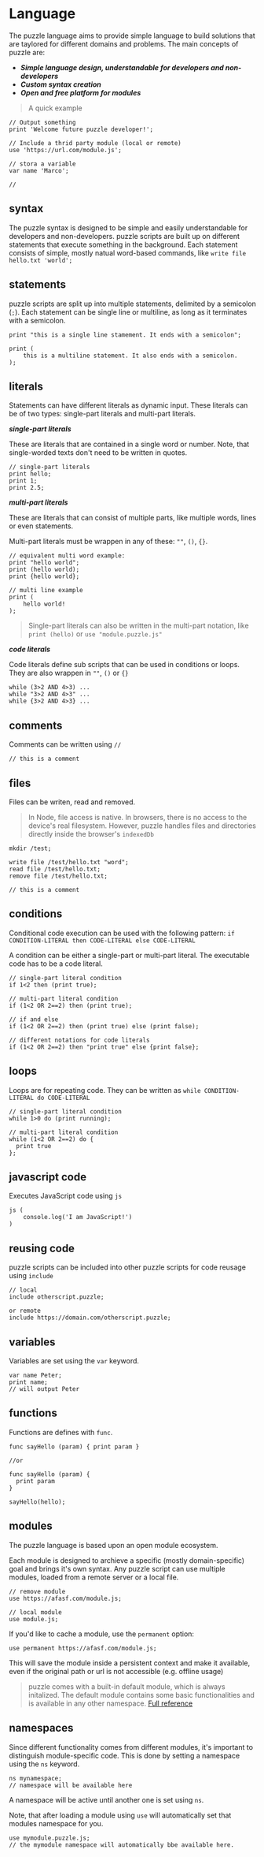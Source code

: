 # <a href="#"><i class="fa fa-chevron-left leto-mr"></i></a> Language

The puzzle language aims to provide simple language to build solutions that are taylored for different domains and problems. The main concepts of puzzle are:


* ***Simple language design, understandable for developers and non-developers***
* ***Custom syntax creation***
* ***Open and free platform for modules***


> A quick example

```puzzle
// Output something
print 'Welcome future puzzle developer!';

// Include a thrid party module (local or remote)
use 'https://url.com/module.js';

// stora a variable
var name 'Marco';

//
```

## syntax

The puzzle syntax is designed to be simple and easily understandable for developers and non-developers. puzzle scripts are built up on different statements that execute something in the background.
Each statement consists of simple, mostly natual word-based commands, like `write file hello.txt 'world';`

## statements

puzzle scripts are split up into multiple statements, delimited by a semicolon (`;`). 
Each statement can be single line or multiline, as long as it terminates with a semicolon.

```puzzle
print "this is a single line stamement. It ends with a semicolon";

print (
	this is a multiline statement. It also ends with a semicolon.
);
```

## literals

Statements can have different literals as dynamic input. These literals can be of two types: single-part literals and multi-part literals.


***single-part literals***

These are literals that are contained in a single word or number. Note, that single-worded texts don't need to be written in quotes.

```puzzle
// single-part literals
print hello;
print 1;
print 2.5;
```

***multi-part literals***

These are literals that can consist of multiple parts, like multiple words, lines or even statements.

Multi-part literals must be wrappen in any of these: `""`, `()`, `{}`.

```puzzle
// equivalent multi word example:
print "hello world";
print (hello world);
print {hello world};

// multi line example
print (
	hello world!
);
```

> Single-part literals can also be written in the multi-part notation, like `print (hello)` or `use "module.puzzle.js"`

***code literals***

Code literals define sub scripts that can be used in conditions or loops. They are also wrappen in `""`, `()` or `{}`

```puzzle
while (3>2 AND 4>3) ...
while "3>2 AND 4>3" ...
while {3>2 AND 4>3} ...
```


## comments

Comments can be written using `//`

```puzzle
// this is a comment
```

## files

Files can be writen, read and removed.

> In Node, file access is native. In browsers, there is no access to the device's real filesystem. However, puzzle handles files and directories directly inside the browser's `indexedDb`

```puzzle
mkdir /test;

write file /test/hello.txt "word";
read file /test/hello.txt;
remove file /test/hello.txt;
```

```puzzle
// this is a comment
```

## conditions

Conditional code execution can be used with the following pattern:  `if CONDITION-LITERAL then CODE-LITERAL else CODE-LITERAL` 

A condition can be either a single-part or multi-part literal. The executable code has to be a code literal.

```puzzle
// single-part literal condition
if 1<2 then (print true);

// multi-part literal condition
if (1<2 OR 2==2) then (print true);

// if and else
if (1<2 OR 2==2) then (print true) else (print false);

// different notations for code literals
if (1<2 OR 2==2) then "print true" else {print false};
```

## loops

Loops are for repeating code. They can be written as `while CONDITION-LITERAL do CODE-LITERAL`

```puzzle
// single-part literal condition
while 1>0 do (print running);

// multi-part literal condition
while (1<2 OR 2==2) do {
  print true
};
```

## javascript code

Executes JavaScript code using `js`

```puzzle
js (
	console.log('I am JavaScript!')
)
```

## reusing code

puzzle scripts can be included into other puzzle scripts for code reusage using `include`

```puzzle
// local
include otherscript.puzzle;

or remote
include https://domain.com/otherscript.puzzle;
```

## variables

Variables are set using the `var` keyword.

```puzzle
var name Peter;
print name;
// will output Peter
```

## functions

Functions are defines with `func`.

```puzzle
func sayHello (param) { print param }

//or

func sayHello (param) { 
  print param 
}

sayHello(hello);
```

## modules


The puzzle language is based upon an open module ecosystem.

Each module is designed to archieve a specific (mostly domain-specific) goal and brings it's own syntax. 
Any puzzle script can use multiple modules, loaded from a remote server or a local file.

```puzzle
// remove module
use https://afasf.com/module.js;

// local module
use module.js;
```

If you'd like to cache a module, use the `permanent` option:

```puzzle
use permanent https://afasf.com/module.js;
```

This will save the module inside a persistent context and make it available, even if the original path or url is not accessible (e.g. offline usage)

> puzzle comes with a built-in default module, which is always initalized. The default module contains some basic functionalities and is available in any other namespace. [ Full reference ](https://puzzle-lang.github.io/modules)


## namespaces

Since different functionality comes from different modules, it's important to distinguish module-specific code. This is done by setting a namespace using the `ns` keyword.

```puzzle
ns mynamespace;
// namespace will be available here
```
A namespace will be active until another one is set using `ns`.

Note, that after loading a module using `use` will automatically set that modules namespace for you.

```puzzle
use mymodule.puzzle.js;
// the mymodule namespace will automatically bbe available here.
```